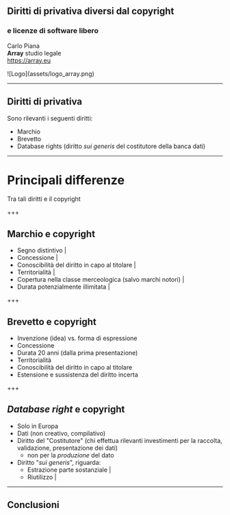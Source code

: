 ##  Diritti di privativa diversi dal copyright
### e licenze di software libero

Carlo Piana  
<span class="fa-red">**Array**</span> studio legale  
https://array.eu

<div class="borderless">
![Logo](assets/logo_array.png)
</div>

---

## Diritti di privativa

Sono rilevanti i seguenti diritti:

<ul>
<li class="fragment">Marchio </li>
<li class="fragment"> Brevetto</li>
<li class="fragment">Database rights (diritto <em>sui generis</em> del costitutore della banca dati)</li>
</ul>


---

# Principali differenze

Tra tali diritti e il copyright

+++

## Marchio e copyright

- Segno distintivo |
- Concessione |
- Conoscibilità del diritto in capo al titolare |
- Territorialità |
- Copertura nella classe merceologica (salvo marchi notori) |
- Durata potenzialmente illimitata |


+++

## Brevetto e copyright

- Invenzione (idea) vs. forma di espressione
- Concessione
- Durata 20 anni (dalla prima presentazione)
- Territorialità
- Conoscibilità del diritto in capo al titolare
- Estensione e sussistenza del diritto incerta

+++

## _Database right_ e copyright

- Solo in Europa
- Dati (non creativo, compilativo)
- Diritto del "Costitutore" (chi effettua rilevanti investimenti per la raccolta, validazione, presentazione dei dati)
  - non per la _produzione_ del dato
- Diritto "_sui generis_", riguarda: 
    - Estrazione parte sostanziale |
    - Riutilizzo |

---

## Conclusioni
